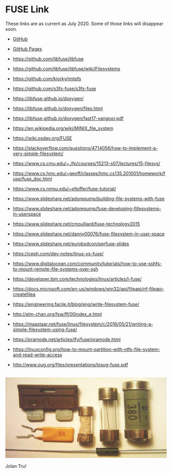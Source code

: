 ---
---
# FUSE Link

These links are as current as 
July 2020.
Some of those links will disappear soon.

* [GitHub](https://github.com/UI-FASILKOM-OS/fuse)
* [GitHub Pages](https://fuse.vlsm.org/)

* <https://github.com/libfuse/libfuse>
* <https://github.com/libfuse/libfuse/wiki/Filesystems>
* <https://github.com/kiorky/jmtpfs>
* <https://github.com/s3fs-fuse/s3fs-fuse>
* <https://libfuse.github.io/doxygen/>
* <https://libfuse.github.io/doxygen/files.html>
* <https://libfuse.github.io/doxygen/fast17-vangoor.pdf>

* <https://en.wikipedia.org/wiki/MINIX_file_system>
* <https://wiki.osdev.org/FUSE>

* <https://stackoverflow.com/questions/4714056/how-to-implement-a-very-simple-filesystem/>

* <https://www.cs.cmu.edu/~./fp/courses/15213-s07/lectures/15-filesys/>
* <https://www.cs.hmc.edu/~geoff/classes/hmc.cs135.201001/homework/fuse/fuse_doc.html>
* <https://www.cs.nmsu.edu/~pfeiffer/fuse-tutorial/>

* <https://www.slideshare.net/adorepump/building-file-systems-with-fuse>
* <https://www.slideshare.net/adorepump/fuse-developing-fillesystems-in-userspace>
* <https://www.slideshare.net/cmoulliard/fuse-technology2015>
* <https://www.slideshare.net/danny00076/fuse-filesystem-in-user-space>
* <https://www.slideshare.net/eurobsdcon/perfuse-slides>

* <https://ceph.com/dev-notes/linus-vs-fuse/>
* <https://www.digitalocean.com/community/tutorials/how-to-use-sshfs-to-mount-remote-file-systems-over-ssh>
* <https://developer.ibm.com/technologies/linux/articles/l-fuse/>
* <https://docs.microsoft.com/en-us/windows/win32/api/fileapi/nf-fileapi-createfilea>
* <https://engineering.facile.it/blog/eng/write-filesystem-fuse/>
* <http://elm-chan.org/fsw/ff/00index_e.html>
* <https://maastaar.net/fuse/linux/filesystem/c/2016/05/21/writing-a-simple-filesystem-using-fuse/>
* <https://pramode.net/articles/lfy/fuse/pramode.html>
* <https://linuxconfig.org/how-to-mount-partition-with-ntfs-file-system-and-read-write-access>
* <http://www.oug.org/files/presentations/losug-fuse.pdf>

<br>
<img src="fuse.jpg"  width="950">
<br>

Jolan Tru!

